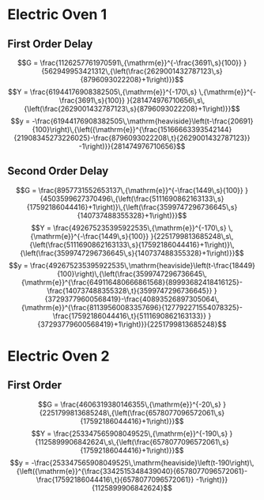 # Electric Oven 1
## First Order Delay
$$G = \frac{1126257761970591\,{\mathrm{e}}^{-\frac{3691\,s}{100}} }{562949953421312\,{\left(\frac{2629001432787123\,s}{8796093022208}+1\right)}}$$
$$Y = \frac{61944176908382505\,{\mathrm{e}}^{-170\,s} \,{\mathrm{e}}^{-\frac{3691\,s}{100}} }{281474976710656\,s\,{\left(\frac{2629001432787123\,s}{8796093022208}+1\right)}}$$
$$y = -\frac{61944176908382505\,\mathrm{heaviside}\left(t-\frac{20691}{100}\right)\,{\left({\mathrm{e}}^{\frac{15166663393542144}{21908345273226025}-\frac{8796093022208\,t}{2629001432787123}} -1\right)}}{281474976710656}$$
## Second Order Delay
$$G = \frac{8957731552653137\,{\mathrm{e}}^{-\frac{1449\,s}{100}} }{4503599627370496\,{\left(\frac{5111690862163133\,s}{17592186044416}+1\right)}\,{\left(\frac{3599747296736645\,s}{140737488355328}+1\right)}}$$
$$Y = \frac{492675235395922535\,{\mathrm{e}}^{-170\,s} \,{\mathrm{e}}^{-\frac{1449\,s}{100}} }{2251799813685248\,s\,{\left(\frac{5111690862163133\,s}{17592186044416}+1\right)}\,{\left(\frac{3599747296736645\,s}{140737488355328}+1\right)}}$$
$$y = \frac{492675235395922535\,\mathrm{heaviside}\left(t-\frac{18449}{100}\right)\,{\left(\frac{3599747296736645\,{\mathrm{e}}^{\frac{649116480666861568}{89993682418416125}-\frac{140737488355328\,t}{3599747296736645}} }{37293779600568419}-\frac{40893526897305064\,{\mathrm{e}}^{\frac{81139560083357696}{127792271554078325}-\frac{17592186044416\,t}{5111690862163133}} }{37293779600568419}+1\right)}}{2251799813685248}$$
# Electric Oven 2
## First Order
$$G = \frac{4606319380146355\,{\mathrm{e}}^{-20\,s} }{2251799813685248\,{\left(\frac{6578077096572061\,s}{17592186044416}+1\right)}}$$
$$Y = \frac{253347565908049525\,{\mathrm{e}}^{-190\,s} }{1125899906842624\,s\,{\left(\frac{6578077096572061\,s}{17592186044416}+1\right)}}$$
$$y = -\frac{253347565908049525\,\mathrm{heaviside}\left(t-190\right)\,{\left({\mathrm{e}}^{\frac{3342515348439040}{6578077096572061}-\frac{17592186044416\,t}{6578077096572061}} -1\right)}}{1125899906842624}$$
